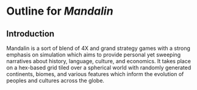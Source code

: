 ﻿# Outline for *Mandalin*
## Introduction
 Mandalin is a sort of blend of 4X and grand strategy games
 with a strong emphasis on simulation which aims to provide
 personal yet sweeping narratives about history, language,
 culture, and economics. It takes place on a hex-based grid
 tiled over a spherical world with randomly generated continents,
 biomes, and various features which inform the evolution of
 peoples and cultures across the globe.